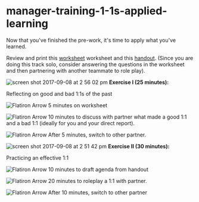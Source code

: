 # manager-training-1-1s-applied-learning

Now that you've finished the pre-work, it's time to apply what you've learned.

Review and print this [worksheet](https://docs.google.com/drawings/d/1amwWy8tL2Vmc2JN0_YP0AbVZZX055RqfAamEBYDdWII/edit) worksheet and this [handout](https://docs.google.com/document/d/1PoCzDhVbN6D9uOAzmALFB4bG_pI8L1k1KcYHn2hYzg4/edit). (Since you are doing this track solo, consider answering the questions in the worksheet and then partnering with another teammate to role play).

![screen shot 2017-09-08 at 2 56 02 pm](https://user-images.githubusercontent.com/18661767/30226956-e1bff202-94a5-11e7-9854-62d3144ff8e9.png)
**Exercise I (25 minutes):**

Reflecting on good and bad 1:1s of the past

![Flatiron Arrow](https://user-images.githubusercontent.com/18661767/29829106-8dfe900c-8cac-11e7-88ab-eb5bdb53a6b1.png) 5 minutes on worksheet

![Flatiron Arrow](https://user-images.githubusercontent.com/18661767/29829106-8dfe900c-8cac-11e7-88ab-eb5bdb53a6b1.png) 10 minutes to discuss with partner what made a good 1:1 and a bad 1:1 (ideally for you and your direct report). 

![Flatiron Arrow](https://user-images.githubusercontent.com/18661767/29829106-8dfe900c-8cac-11e7-88ab-eb5bdb53a6b1.png) After 5 minutes, switch to other partner. 

![screen shot 2017-09-08 at 2 51 42 pm](https://user-images.githubusercontent.com/18661767/30226775-4350b1ec-94a5-11e7-9548-bbd9abf6e8d3.png)
**Exercise II (30 minutes):**

Practicing an effective 1:1

![Flatiron Arrow](https://user-images.githubusercontent.com/18661767/29829106-8dfe900c-8cac-11e7-88ab-eb5bdb53a6b1.png) 10 minutes to draft agenda from handout

![Flatiron Arrow](https://user-images.githubusercontent.com/18661767/29829106-8dfe900c-8cac-11e7-88ab-eb5bdb53a6b1.png) 20 minutes to roleplay a 1:1 with partner. 

![Flatiron Arrow](https://user-images.githubusercontent.com/18661767/29829106-8dfe900c-8cac-11e7-88ab-eb5bdb53a6b1.png) After 10 minutes, switch to other partner
